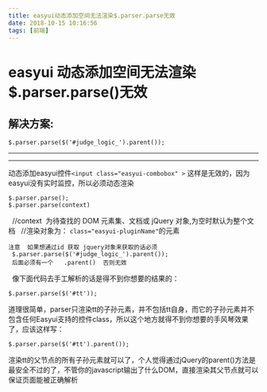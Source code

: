 ```yaml
---
title: easyui动态添加空间无法渲染$.parser.parse无效
date: 2018-10-15 10:16:56
tags: [前端]
---
```


# easyui 动态添加空间无法渲染 $.parser.parse()无效

## 解决方案:

`$.parser.parse($('#judge_logic_').parent());  `

---
---

<!--more-->

动态添加easyui控件`<input class="easyui-combobox" >` 这样是无效的，因为easyui没有实时监控，所以必须动态渲染

```
$.parser.parse();
$.parser.parse(context) 
```
 
//context  为待查找的 DOM 元素集、文档或 jQuery 对象,为空时默认为整个文档  
//渲染对象为： `class="easyui-pluginName"`的元素  

```
注意  如果想通过id 获取 jquery对象来获取的话必须       
 $.parser.parse($('#judge_logic_').parent());  
 后面必须有一个   .parent()  否则无效

```
 
像下面代码去手工解析的话是得不到你想要的结果的：

`$.parser.parse($('#tt'));  `

道理很简单，parser只渲染tt的子孙元素，并不包括tt自身，而它的子孙元素并不包含任何Easyui支持的控件class，所以这个地方就得不到你想要的手风琴效果了，应该这样写：

`$.parser.parse($('#tt').parent());`


渲染tt的父节点的所有子孙元素就可以了，个人觉得通过jQuery的parent()方法是最安全不过的了，不管你的javascript输出了什么DOM，直接渲染其父节点就可以保证页面能被正确解析
